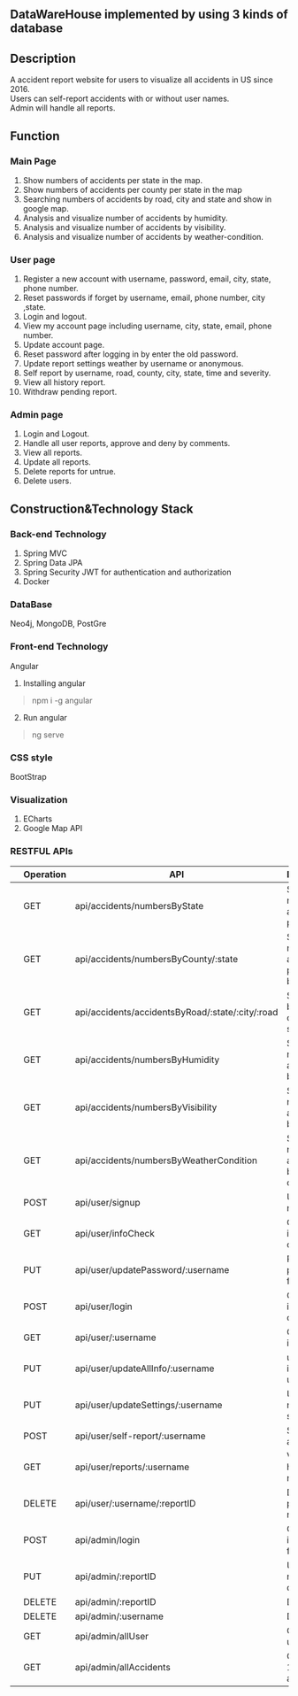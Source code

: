 ## DataWareHouse implemented by using 3 kinds of database

## Description
A accident report website for users to visualize all accidents in US since 2016.  
Users can self-report accidents with or without user names.  
Admin will handle all reports.

## Function
### Main Page
1. Show numbers of accidents per state in the map.
2. Show numbers of accidents per county per state in the map
3. Searching numbers of accidents by road, city and state and show in google map.
4. Analysis and visualize number of accidents by humidity.
5. Analysis and visualize number of accidents by visibility.
6. Analysis and visualize number of accidents by weather-condition.

### User page
1. Register a new account with username, password, email, city, state, phone number.
2. Reset passwords if forget by username, email, phone number, city ,state.
3. Login and logout.
4. View my account page including username, city, state, email, phone number.
5. Update account page.
6. Reset password after logging in by enter the old password.
7. Update report settings weather by username or anonymous.
8. Self report by username, road, county, city, state, time and severity.
9. View all history report.
10. Withdraw pending report.

### Admin page
1. Login and Logout.
2. Handle all user reports, approve and deny by comments.
3. View all reports.
4. Update all reports.
5. Delete reports for untrue.
6. Delete users.

## Construction&Technology Stack

### Back-end Technology
1. Spring MVC
2. Spring Data JPA
3. Spring Security JWT for authentication and authorization
4. Docker

### DataBase
Neo4j, MongoDB, PostGre


### Front-end Technology 
Angular
1. Installing angular   
> npm i -g angular
2. Run angular 
> ng serve

### CSS style 
BootStrap

### Visualization
1. ECharts
2. Google Map API


### RESTFUL APIs
||Operation|API|Description|
|:---|---|---|---|
||GET|api/accidents/numbersByState|Select numbers of accidents per state|
||GET|api/accidents/numbersByCounty/:state|Select numbers of accidents per county by state|
||GET|api/accidents/accidentsByRoad/:state/:city/:road|Searching by road, city and state|
||GET|api/accidents/numbersByHumidity|Select numbers of accidents by humidity|
||GET|api/accidents/numbersByVisibility|Select numbers of accidents by visibility|
||GET|api/accidents/numbersByWeatherCondition|Select numbers of accidents by weather condition|
||POST|api/user/signup|User registration|
||GET|api/user/infoCheck|Check info is matched or not|
||PUT|api/user/updatePassword/:username|Reset password for user|
||POST|api/user/login|Check info is matched or not|
||GET|api/user/:username|Get all user info|
||PUT|api/user/updateAllInfo/:username|update new info for user|
||PUT|api/user/updateSettings/:username|Update report settings|
||POST|api/user/self-report/:username|Self-report accidents|
||GET|api/user/reports/:username|View all history reports|
||DELETE|api/user/:username/:reportID|Delete pending report|
||POST|api/admin/login|Check info is matched for admin|
||PUT|api/admin/:reportID|Update report details|
||DELETE|api/admin/:reportID|Delete user|
||DELETE|api/admin/:username|Delete user|
||GET|api/admin/allUser|Get all users|
||GET|api/admin/allAccidents|Get top 100 recent accidents|


